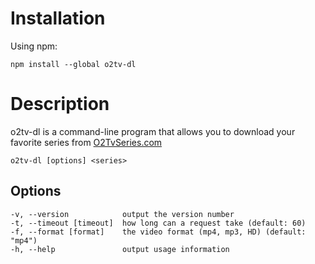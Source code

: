 # Installation
Using npm:

```
npm install --global o2tv-dl
```

# Description
o2tv-dl is a command-line program that allows you to download your favorite series from [O2TvSeries.com](https://o2tvseries.com)

```
o2tv-dl [options] <series>
```

## Options
```
-v, --version            output the version number
-t, --timeout [timeout]  how long can a request take (default: 60)
-f, --format [format]    the video format (mp4, mp3, HD) (default: "mp4")
-h, --help               output usage information
```

